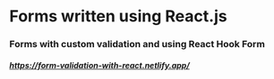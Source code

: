 # Forms written using React.js

### Forms with custom validation and using React Hook Form

##### https://form-validation-with-react.netlify.app/